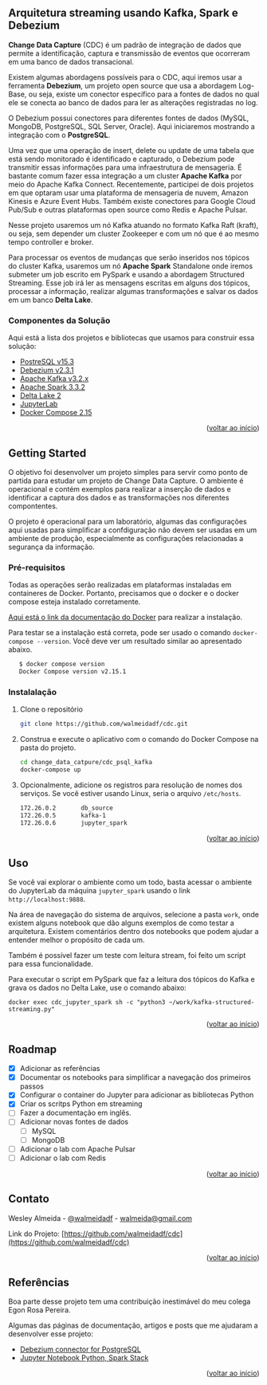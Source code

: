 <div id="top"></div>

## Arquitetura streaming usando Kafka,  Spark e Debezium  

**Change Data Capture** (CDC) é um padrão de integração de dados que permite a identificação, captura e transmissão de eventos que ocorreram em uma banco de dados transacional.

Existem algumas abordagens possíveis para o CDC, aqui iremos usar a ferramenta **Debezium**, um projeto open source  que usa a abordagem  Log-Base, ou seja, existe um conector específico para a fontes de dados no qual ele se conecta ao banco de dados para ler as alterações registradas no log.

O Debezium possui conectores para diferentes fontes de dados (MySQL, MongoDB, PostgreSQL, SQL Server, Oracle). Aqui iniciaremos mostrando a integração com o **PostgreSQL**.

Uma vez que uma operação de insert, delete ou update de uma tabela que está sendo monitorado é identificado e capturado, o Debezium pode transmitir essas informações para uma infraestrutura de mensageria. É bastante comum fazer essa integração a um cluster **Apache Kafka** por meio do Apache Kafka Connect. Recentemente, participei de dois projetos em que optaram usar uma plataforma de mensageria de nuvem, Amazon Kinesis e Azure Event Hubs. Também existe conectores para Google Cloud Pub/Sub e outras plataformas open source como Redis e Apache Pulsar.

Nesse projeto usaremos um nó Kafka atuando no formato Kafka Raft (kraft), ou seja, sem depender um cluster Zookeeper e com um nó que é ao mesmo tempo controller e broker.

Para processar os eventos de mudanças que serão inseridos nos tópicos do cluster Kafka, usaremos um nó **Apache Spark** Standalone onde iremos submeter um job escrito em PySpark e usando a abordagem Structured Streaming. Esse job irá ler as mensagens escritas em alguns dos tópicos, processar a informação, realizar algumas transformações e salvar os dados em um banco **Delta Lake**.


### Componentes da Solução

Aqui está a lista dos projetos e bibliotecas que usamos para construir essa solução:

* [PostreSQL v15.3](https://www.postgresql.org/)
* [Debezium v2.3.1](https://debezium.io/)
* [Apache Kafka v3.2.x](https://kafka.apache.org/)
* [Apache Spark 3.3.2](https://spark.apache.org/)
* [Delta Lake 2](https://delta.io/)
* [JupyterLab](https://jupyter.org/)
* [Docker Compose 2.15](https://www.docker.com/)

<p align="right">(<a href="#top">voltar ao início</a>)</p>



<!-- GETTING STARTED -->
## Getting Started

O objetivo foi desenvolver um projeto simples para servir como ponto de partida para estudar um projeto de Change Data Capture. O ambiente é operacional e contém exemplos para realizar a inserção de dados e identificar a captura dos dados e as transformações nos diferentes compontentes.

O projeto é operacional para um laboratório, algumas das configurações aqui usadas para simplificar a confdiguração não devem ser usadas em um ambiente de produção, especialmente as configurações relacionadas a segurança da informação.

### Pré-requisitos

Todas as operações serão realizadas em plataformas instaladas em containeres de Docker. Portanto, precisamos que o docker e o docker compose esteja instalado corretamente.

[Aqui está o link da documentação do Docker](https://docs.docker.com/compose/install/) para realizar a instalação.

Para testar se a instalação está correta, pode ser usado o comando `docker-compose --version`. Você deve ver um resultado similar ao apresentado abaixo.

```sh
   $ docker compose version
   Docker Compose version v2.15.1
   ```


### Instalalação

1. Clone o repositório
   ```sh
   git clone https://github.com/walmeidadf/cdc.git
   ```
2. Construa e execute o aplicativo com o comando do Docker Compose na pasta do projeto.
   ```sh
   cd change_data_catpure/cdc_psql_kafka
   docker-compose up
   ```
3. Opcionalmente, adicione os registros para resolução de nomes dos serviços. Se você estiver usando Linux, seria o arquivo `/etc/hosts`.
   ```sh
   172.26.0.2       db_source
   172.26.0.5       kafka-1
   172.26.0.6       jupyter_spark
   ```

<p align="right">(<a href="#top">voltar ao início</a>)</p>



<!-- USAGE EXAMPLES -->
## Uso

Se você vai explorar o ambiente como um todo, basta acessar o ambiente do JupyterLab da máquina `jupyter_spark` usando o link `http://localhost:9888`.

Na área de navegação do sistema de arquivos, selecione a pasta `work`, onde existem alguns notebook que dão alguns exemplos de como testar a arquitetura. Existem comentários dentro dos notebooks que podem ajudar a entender melhor o propósito de cada um.

Também é possível fazer um teste com leitura stream, foi feito um script para essa funcionalidade.

Para executar o script em PySpark que faz a leitura dos tópicos do Kafka e grava os dados no Delta Lake, use o comando abaixo:
```
docker exec cdc_jupyter_spark sh -c "python3 ~/work/kafka-structured-streaming.py"
```
<p align="right">(<a href="#top">voltar ao início</a>)</p>

<!-- ROADMAP -->
## Roadmap

- [x] Adicionar as referências
- [x] Documentar os notebooks para simplificar a navegação dos primeiros passos
- [x] Configurar o container do Jupyter para adicionar as bibliotecas Python
- [x] Criar os scritps Python em streaming
- [ ] Fazer a documentação em inglês.
- [ ] Adicionar novas fontes de dados
    - [ ] MySQL
    - [ ] MongoDB
- [ ] Adicionar o lab com Apache Pulsar
- [ ] Adicionar o lab com Redis

<p align="right">(<a href="#top">voltar ao início</a>)</p>


<!-- CONTACT -->
## Contato

Wesley Almeida - [@walmeidadf](https://twitter.com/your_username) - walmeida@gmail.com

Link do Projeto: [https://github.com/walmeidadf/cdc](https://github.com/walmeidadf/cdc)

<p align="right">(<a href="#top">voltar ao início</a>)</p>



<!-- ACKNOWLEDGMENTS -->
## Referências

Boa parte desse projeto tem uma contribuição inestimável do meu colega Egon Rosa Pereira.

Algumas das páginas de documentação, artigos e posts que me ajudaram a desenvolver esse projeto:

* [Debezium connector for PostgreSQL](https://debezium.io/documentation/reference/1.9/connectors/postgresql.html)
* [Jupyter Notebook Python, Spark Stack](https://hub.docker.com/r/jupyter/pyspark-notebook)

<p align="right">(<a href="#top">voltar ao início</a>)</p>

